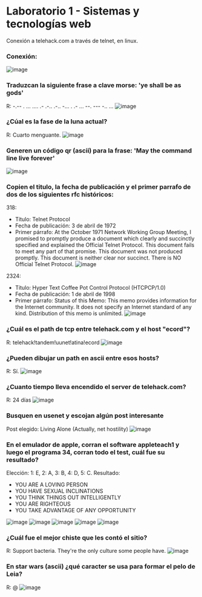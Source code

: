 # Laboratorio 1 - Sistemas y tecnologías web
Conexión a telehack.com a través de telnet, en linux.

### Conexión:
![image](https://user-images.githubusercontent.com/54110665/213586289-65fd6506-9e3d-4474-8ca8-6526760532bf.png)

### Traduzcan la siguiente frase a clave morse: 'ye shall be as gods'
R: -.-- .  ... .... .- .-.. .-..  -... .  .- ...  --. --- -.. ...
![image](https://user-images.githubusercontent.com/54110665/213600032-aacdbc54-3371-4e85-afc6-2d393517aab8.png)

### ¿Cúal es la fase de la luna actual?
R: Cuarto menguante.
![image](https://user-images.githubusercontent.com/54110665/213599912-ce36f094-aa5d-42e6-a222-cca3d864f544.png)

### Generen un código qr (ascii) para la frase: 'May the command line live forever'
![image](https://user-images.githubusercontent.com/54110665/213598270-8b5aedab-3edf-4b56-b0b6-a4a218d832d0.png)

### Copien el titulo, la fecha de publicación y el primer parrafo de dos de los siguientes rfc históricos:
318:
- Título: Telnet Protocol
- Fecha de publicación: 3 de abril de 1972
- Primer párrafo:
At the October 1971 Network Working Group Meeting, I promised to promptly produce a document which clearly and succinctly specified and explained the Official Telnet Protocol.  This document fails to meet any part of that promise.  This document was not produced promptly.  This document is neither clear nor succinct.  There is NO Official Telnet Protocol.
![image](https://user-images.githubusercontent.com/54110665/213597608-60271a08-ef07-446f-8d02-8f95718164f1.png)

2324:
- Título: Hyper Text Coffee Pot Control Protocol (HTCPCP/1.0)
- Fecha de publicación: 1 de abril de 1998
- Primer párrafo:
Status of this Memo: This memo provides information for the Internet community.  It does not specify an Internet standard of any kind.  Distribution of this memo is unlimited.
![image](https://user-images.githubusercontent.com/54110665/213598062-8c5f20f7-594c-41bf-8c93-60fe171fe8b4.png)

### ¿Cuál es el path de tcp entre telehack.com y el host "ecord"?
R: telehack!tandem!uunet!atina!ecord
![image](https://user-images.githubusercontent.com/54110665/213599305-83ed0457-e1e0-46cc-86d3-6af4e1a2a049.png)

### ¿Pueden dibujar un path en ascii entre esos hosts?
R: Sí.
![image](https://user-images.githubusercontent.com/54110665/213599134-95fed32e-5a61-47de-924e-b0432efac47f.png)

### ¿Cuanto tiempo lleva encendido el server de telehack.com?
R: 24 días
![image](https://user-images.githubusercontent.com/54110665/213596704-e1c01246-ebc1-4aff-89b0-e82e8ae168ce.png)

### Busquen en usenet y escojan algún post interesante
Post elegido: Living Alone (Actually, net hostility)
![image](https://user-images.githubusercontent.com/54110665/213596025-fa3b57ca-ea9c-47b4-b750-4e59b2b072b3.png)

### En el emulador de apple, corran el software appleteach1 y luego el programa 34, corran todo el test, cuál fue su resultado?
Elección: 1: E, 2: A, 3: B, 4: D, 5: C.
Resultado:
- YOU ARE A LOVING PERSON
- YOU HAVE SEXUAL INCLINATIONS
- YOU THINK THINGS OUT INTELLIGENTLY
- YOU ARE RIGHTEOUS
- YOU TAKE ADVANTAGE OF ANY OPPORTUNITY

![image](https://user-images.githubusercontent.com/54110665/213595129-afd9a3cd-e156-4b8a-9ae8-ace055ae6529.png)
![image](https://user-images.githubusercontent.com/54110665/213595158-fe4081f8-9c3b-4c20-8054-7df21cc37a73.png)
![image](https://user-images.githubusercontent.com/54110665/213595173-e0e53544-e6cf-42ad-aa43-433e297e7634.png)
![image](https://user-images.githubusercontent.com/54110665/213595199-1fdd31d7-df58-4a35-a73a-55ca147108b6.png)
![image](https://user-images.githubusercontent.com/54110665/213595218-74fffde5-6bbb-4fd0-9b2d-9fb4eecc006e.png)


### ¿Cuál fue el mejor chiste que les contó el sitio?
R: Support bacteria.  They're the only culture some people have.
![image](https://user-images.githubusercontent.com/54110665/213592239-d29007ec-ce7c-491e-b975-307cedb09569.png)

### En star wars (ascii) ¿qué caracter se usa para formar el pelo de Leia?
R: @
![image](https://user-images.githubusercontent.com/54110665/213590580-dc05df27-0b9a-446b-b789-984cadba6706.png)
